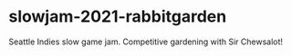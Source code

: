 # slowjam-2021-rabbitgarden

Seattle Indies slow game jam. Competitive gardening with Sir Chewsalot!
